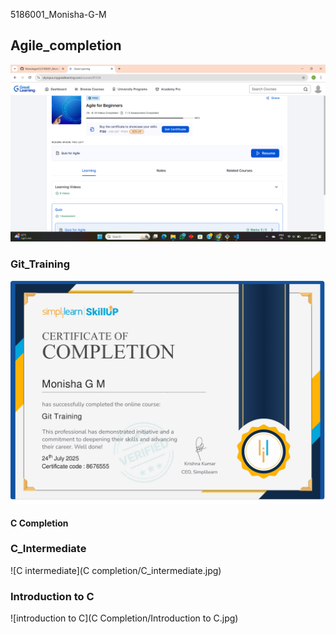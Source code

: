 5186001_Monisha-G-M

## Agile_completion
![Agile completion](Agile_completion.png)

### Git_Training
![Git certificate](git_week2/Git_Training.jpg)

#### C Completion
### C_Intermediate
![C intermediate](C completion/C_intermediate.jpg)

### Introduction to C
![introduction to C](C Completion/Introduction to C.jpg)

